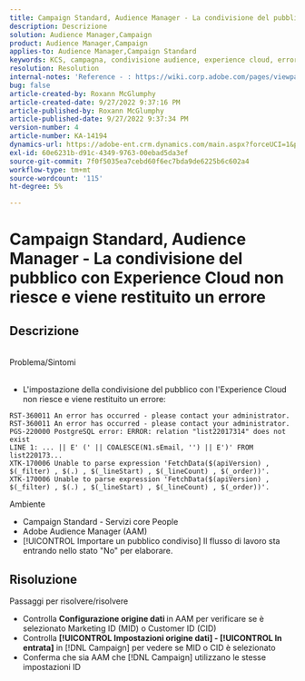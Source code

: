 ```yaml
---
title: Campaign Standard, Audience Manager - La condivisione del pubblico con Experience Cloud non riesce e viene restituito un errore
description: Descrizione
solution: Audience Manager,Campaign
product: Audience Manager,Campaign
applies-to: Audience Manager,Campaign Standard
keywords: KCS, campagna, condivisione audience, experience cloud, errore, AAM
resolution: Resolution
internal-notes: 'Reference - : https://wiki.corp.adobe.com/pages/viewpage.action?pageId=1061261145#space-menu-link-content  Resolved in - https://jira.corp.adobe.com/browse/CAMP-34744'
bug: false
article-created-by: Roxann McGlumphy
article-created-date: 9/27/2022 9:37:16 PM
article-published-by: Roxann McGlumphy
article-published-date: 9/27/2022 9:37:34 PM
version-number: 4
article-number: KA-14194
dynamics-url: https://adobe-ent.crm.dynamics.com/main.aspx?forceUCI=1&pagetype=entityrecord&etn=knowledgearticle&id=ba916c8a-ac3e-ed11-9db1-00224808613b
exl-id: 60e6231b-d91c-4349-9763-00ebad5da3ef
source-git-commit: 7f0f5035ea7cebd60f6ec7bda9de6225b6c602a4
workflow-type: tm+mt
source-wordcount: '115'
ht-degree: 5%

---
```


# Campaign Standard, Audience Manager - La condivisione del pubblico con Experience Cloud non riesce e viene restituito un errore

## Descrizione

<br>Problema/Sintomi<br><br>
- L&#39;impostazione della condivisione del pubblico con l&#39;Experience Cloud non riesce e viene restituito un errore:



```
RST-360011 An error has occurred - please contact your administrator.
RST-360011 An error has occurred - please contact your administrator.
PGS-220000 PostgreSQL error: ERROR: relation "list22017314" does not exist
LINE 1: ... || E' (' || COALESCE(N1.sEmail, '') || E')' FROM list220173...
XTK-170006 Unable to parse expression 'FetchData($(apiVersion) , $(_filter) , $(.) , $(_lineStart) , $(_lineCount) , $(_order))'.
XTK-170006 Unable to parse expression 'FetchData($(apiVersion) , $(_filter) , $(.) , $(_lineStart) , $(_lineCount) , $(_order))'.
```



Ambiente
- Campaign Standard - Servizi core People
- Adobe Audience Manager (AAM)
- [!UICONTROL Importare un pubblico condiviso] Il flusso di lavoro sta entrando nello stato &quot;No&quot; per elaborare.









## Risoluzione

Passaggi per risolvere/risolvere
- Controlla <b>Configurazione origine dati </b>in AAM per verificare se è selezionato Marketing ID (MID) o Customer ID (CID)
- Controlla <b>[!UICONTROL Impostazioni origine dati] - [!UICONTROL In entrata]</b> in [!DNL Campaign] per vedere se MID o CID è selezionato
- Conferma che sia AAM che [!DNL Campaign] utilizzano le stesse impostazioni ID
